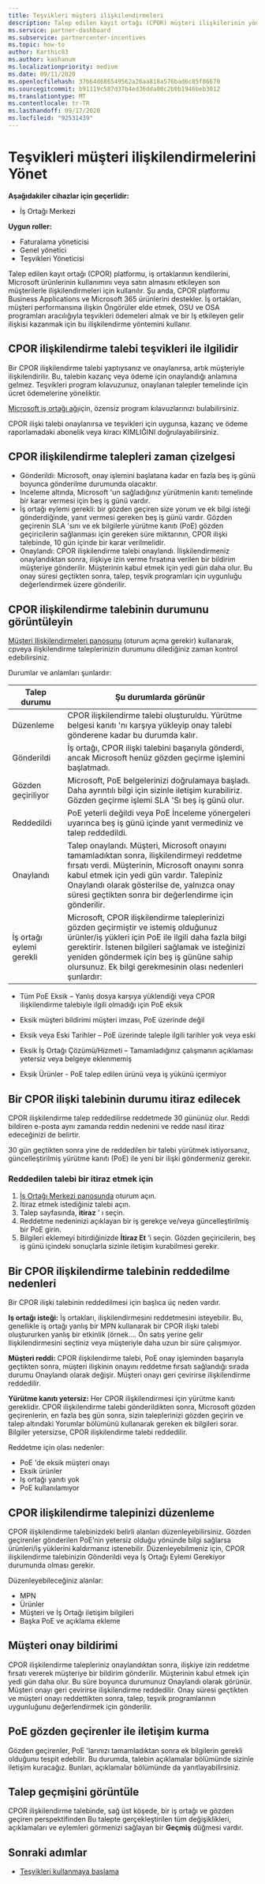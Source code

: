 ```yaml
---
title: Teşvikleri müşteri ilişkilendirmeleri
description: Talep edilen kayıt ortağı (CPOR) müşteri ilişkilerinin yönetilmesi için önemli süreçler ve zaman çizelgelerini anlayın.
ms.service: partner-dashboard
ms.subservice: partnercenter-incentives
ms.topic: how-to
author: Karthic83
ms.author: kashanum
ms.localizationpriority: medium
ms.date: 09/11/2020
ms.openlocfilehash: 37b64d686549562a26aa818a576bad6c85f86670
ms.sourcegitcommit: b91119c587d37b4ed36dda00c2b0b1946beb3012
ms.translationtype: MT
ms.contentlocale: tr-TR
ms.lasthandoff: 09/17/2020
ms.locfileid: "92531439"
---
```

# <a name="manage-incentives-customer-associations"></a>Teşvikleri müşteri ilişkilendirmelerini Yönet

**Aşağıdakiler cihazlar için geçerlidir:**

- İş Ortağı Merkezi

**Uygun roller:**

- Faturalama yöneticisi
- Genel yönetici
- Teşvikleri Yöneticisi

Talep edilen kayıt ortağı (CPOR) platformu, iş ortaklarının kendilerini, Microsoft ürünlerinin kullanımını veya satın almasını etkileyen son müşterilerle ilişkilendirmeleri için kullanılır. Şu anda, CPOR platformu Business Applications ve Microsoft 365 ürünlerini destekler. İş ortakları, müşteri performansına ilişkin Öngörüler elde etmek, OSU ve OSA programları aracılığıyla teşvikleri ödemeleri almak ve bir Iş etkileyen gelir ilişkisi kazanmak için bu ilişkilendirme yöntemini kullanır.  

## <a name="how-your-cpor-association-claim-relates-to-incentives"></a>CPOR ilişkilendirme talebi teşvikleri ile ilgilidir

Bir CPOR ilişkilendirme talebi yaptıysanız ve onaylanırsa, artık müşteriyle ilişkilendirilir. Bu, talebin kazanç veya ödeme için onaylandığı anlamına gelmez. Teşvikleri program kılavuzunuz, onaylanan talepler temelinde için ücret ödemelerine yöneliktir.

[Microsoft iş ortağı ağı](https://aka.ms/partnerincentives)için, özensiz program kılavuzlarınızı bulabilirsiniz.

CPOR ilişki talebi onaylanırsa ve teşvikleri için uygunsa, kazanç ve ödeme raporlamadaki abonelik veya kiracı KIMLIĞINI doğrulayabilirsiniz. 

## <a name="cpor-association-claims-timeline"></a>CPOR ilişkilendirme talepleri zaman çizelgesi

- Gönderildi: Microsoft, onay işlemini başlatana kadar en fazla beş iş günü boyunca gönderilme durumunda olacaktır.
- Inceleme altında, Microsoft 'un sağladığınız yürütmenin kanıtı temelinde bir karar vermesi için beş iş günü vardır.
- İş ortağı eylemi gerekli: bir gözden geçiren size yorum ve ek bilgi isteği gönderdiğinde, yanıt vermesi gereken beş iş günü vardır. Gözden geçirenin SLA 'sını ve ek bilgilerle yürütme kanıtı (PoE) gözden geçiricilerin sağlanması için gereken süre miktarının, CPOR ilişki talebinde, 10 gün içinde bir karar verilmelidir.
- Onaylandı: CPOR ilişkilendirme talebi onaylandı. İlişkilendirmeniz onaylandıktan sonra, ilişkiye izin verme fırsatına verilen bir bildirim müşteriye gönderilir. Müşterinin kabul etmek için yedi gün daha olur. Bu onay süresi geçtikten sonra, talep, teşvik programları için uygunluğu değerlendirmek üzere gönderilir.

## <a name="view-the-status-of-your-cpor-association-claim"></a>CPOR ilişkilendirme talebinin durumunu görüntüleyin

[Müşteri Ilişkilendirmeleri panosunu](https://partner.microsoft.com/dashboard/incentives/claims/associations) (oturum açma gerekir) kullanarak, cpveya ilişkilendirme taleplerinizin durumunu dilediğiniz zaman kontrol edebilirsiniz.

Durumlar ve anlamları şunlardır:

| Talep durumu | Şu durumlarda görünür |
| ------ | ----------- | 
|  Düzenleme  | CPOR ilişkilendirme talebi oluşturuldu. Yürütme belgesi kanıtı 'nı karşıya yükleyip onay talebi gönderene kadar bu durumda kalır.   |
|  Gönderildi  | İş ortağı, CPOR ilişki talebini başarıyla gönderdi, ancak Microsoft henüz gözden geçirme işlemini başlatmadı.   |
|  Gözden geçiriliyor  | Microsoft, PoE belgelerinizi doğrulamaya başladı. Daha ayrıntılı bilgi için sizinle iletişim kurabiliriz. Gözden geçirme işlemi SLA 'Sı beş iş günü olur.  |
|  Reddedildi  | PoE yeterli değildi veya PoE İnceleme yönergeleri uyarınca beş iş günü içinde yanıt vermediniz ve talep reddedildi.   |
|  Onaylandı  | Talep onaylandı. Müşteri, Microsoft onayını tamamladıktan sonra, ilişkilendirmeyi reddetme fırsatı verdi. Müşterinin, Microsoft onayını sonra kabul etmek için yedi gün vardır. Talepiniz Onaylandı olarak gösterilse de, yalnızca onay süresi geçtikten sonra bir değerlendirme için gönderilir.   |
|  İş ortağı eylemi gerekli  | Microsoft, CPOR ilişkilendirme taleplerinizi gözden geçirmiştir ve istemiş olduğunuz ürünler/iş yükleri için PoE ile ilgili daha fazla bilgi gerektirir. İstenen bilgileri sağlamak ve isteğinizi yeniden göndermek için beş iş gününe sahip olursunuz. Ek bilgi gerekmesinin olası nedenleri şunlardır:

- Tüm PoE Eksik – Yanlış dosya karşıya yüklendiği veya CPOR ilişkilendirme talebiyle ilgili olmadığı için PoE eksik

- Eksik müşteri bildirimi müşteri imzası, PoE üzerinde değil

- Eksik veya Eski Tarihler – PoE üzerinde taleple ilgili tarihler yok veya eski

- Eksik İş Ortağı Çözümü/Hizmeti – Tamamladığınız çalışmanın açıklaması yetersiz veya belgeye eklenmemiş

- Eksik Ürünler - PoE talep edilen ürünü veya iş yükünü içermiyor 

## <a name="dispute-the-status-of-a-cpor-association-claim"></a>Bir CPOR ilişki talebinin durumu itiraz edilecek

CPOR ilişkilendirme talep reddedilirse reddetmede 30 gününüz olur. Reddi bildiren e-posta aynı zamanda reddin nedenini ve redde nasıl itiraz edeceğinizi de belirtir.  

30 gün geçtikten sonra yine de reddedilen bir talebi yürütmek istiyorsanız, güncelleştirilmiş yürütme kanıtı (PoE) ile yeni bir ilişki göndermeniz gerekir. 

### <a name="to-dispute-a-rejected-claim"></a>Reddedilen talebi bir itiraz etmek için

1. [İş Ortağı Merkezi panosunda](https://partner.microsoft.com/dashboard/) oturum açın.
2. İtiraz etmek istediğiniz talebi açın.
3. Talep sayfasında, **itiraz** ' ı seçin.
4. Reddetme nedeninizi açıklayan bir iş gerekçe ve/veya güncelleştirilmiş bir PoE girin.
5. Bilgileri eklemeyi bitirdiğinizde **İtiraz Et** ’i seçin. Gözden geçiricilerin, beş iş günü içindeki sonuçlarla sizinle iletişim kurabilmesi gerekir.

## <a name="reasons-a-cpor-association-claim-is-rejected"></a>Bir CPOR ilişkilendirme talebinin reddedilme nedenleri

Bir CPOR ilişki talebinin reddedilmesi için başlıca üç neden vardır.

**Iş ortağı isteği:** İş ortakları, ilişkilendirmesini reddetmesini isteyebilir. Bu, genellikle iş ortağı yanlış bir MPN kullanarak bir CPOR ilişki talebi oluştururken yanlış bir etkinlik (örnek.... Ön satış yerine gelir Ilişkilendirmesini seçtiniz veya müşteriyle daha uzun bir süre çalışmıyor.

**Müşteri reddi:** CPOR ilişkilendirme talebi, PoE onay işleminden başarıyla geçtikten sonra, müşteri ilişkinin onayını reddetme fırsatı sağlandığı sırada durumu Onaylandı olarak değişir. Müşteri onayı geri çevirirse ilişkilendirme reddedilir.

**Yürütme kanıtı yetersiz:** Her CPOR ilişkilendirmesi için yürütme kanıtı gereklidir. CPOR ilişkilendirme talebi gönderildikten sonra, Microsoft gözden geçirenlerin, en fazla beş gün sonra, sizin taleplerinizi gözden geçirin ve talep altındaki Yorumlar bölümünü kullanarak gereken ek bilgileri sorar. Bilgiler yetersizse, CPOR ilişkilendirme talebi reddedilir.

Reddetme için olası nedenler:

- PoE 'de eksik müşteri onayı
- Eksik ürünler
- Iş ortağı yanıtı yok
- PoE kullanılamıyor

## <a name="edit-your-cpor-association-claim"></a>CPOR ilişkilendirme talepinizi düzenleme

CPOR ilişkilendirme talebinizdeki belirli alanları düzenleyebilirsiniz. Gözden geçirenler gönderilen PoE’nin yetersiz olduğu yönünde bilgi sağlarsa ürünleri/iş yüklerini kaldırmanız istenebilir. Düzenleyebilmeniz için, CPOR ilişkilendirme talebinizin Gönderildi veya İş Ortağı Eylemi Gerekiyor durumunda olması gerekir.

Düzenleyebileceğiniz alanlar:

- MPN
- Ürünler
- Müşteri ve İş Ortağı iletişim bilgileri
- Başka PoE ve açıklama ekleme

## <a name="customer-consent-notification"></a>Müşteri onay bildirimi

CPOR ilişkilendirme talepleriniz onaylandıktan sonra, ilişkiye izin reddetme fırsatı vererek müşteriye bir bildirim gönderilir. Müşterinin kabul etmek için yedi gün daha olur. Bu süre boyunca durumunuz Onaylandı olarak görünür. Müşteri onayı geri çevirirse ilişkilendirme reddedilir. Onay süresi geçtikten ve müşteri onayı reddettikten sonra, talep, teşvik programlarının uygunluğunu değerlendirmek için gönderilir.

## <a name="how-to-communicate-with-poe-reviewers"></a>PoE gözden geçirenler ile iletişim kurma

Gözden geçirenler, PoE 'larınızı tamamladıktan sonra ek bilgilerin gerekli olduğunu tespit edebilir. Bu durumda, talebin açıklamalar bölümünde sizinle iletişim kuracağız. Bunları, açıklamalar bölümünde da yanıtlayabilirsiniz.

## <a name="view-claim-history"></a>Talep geçmişini görüntüle

CPOR ilişkilendirme talebinde, sağ üst köşede, bir iş ortağı ve gözden geçiren perspektifinden Bu talepte gerçekleştirilen tüm değişiklikleri, açıklamaları ve eylemleri görmenizi sağlayan bir **Geçmiş** düğmesi vardır.

## <a name="next-steps"></a>Sonraki adımlar

- [Teşvikleri kullanmaya başlama](incentives-get-started-intro.md)